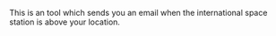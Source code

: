 This is an tool which sends you an email when the international space station is above your location.
